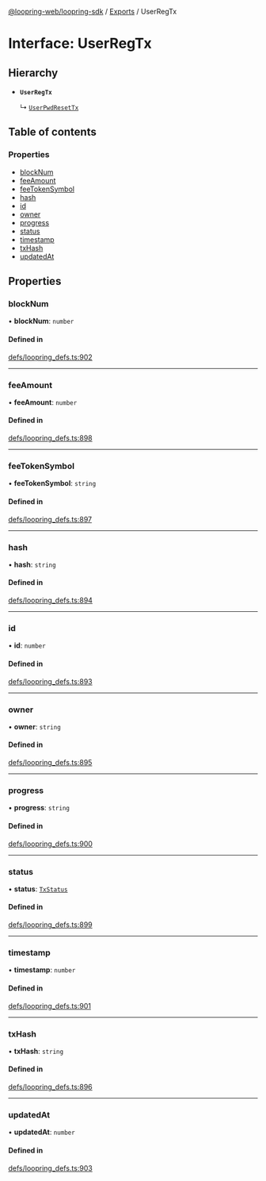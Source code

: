 [@loopring-web/loopring-sdk](../README.md) / [Exports](../modules.md) / UserRegTx

# Interface: UserRegTx

## Hierarchy

- **`UserRegTx`**

  ↳ [`UserPwdResetTx`](UserPwdResetTx.md)

## Table of contents

### Properties

- [blockNum](UserRegTx.md#blocknum)
- [feeAmount](UserRegTx.md#feeamount)
- [feeTokenSymbol](UserRegTx.md#feetokensymbol)
- [hash](UserRegTx.md#hash)
- [id](UserRegTx.md#id)
- [owner](UserRegTx.md#owner)
- [progress](UserRegTx.md#progress)
- [status](UserRegTx.md#status)
- [timestamp](UserRegTx.md#timestamp)
- [txHash](UserRegTx.md#txhash)
- [updatedAt](UserRegTx.md#updatedat)

## Properties

### blockNum

• **blockNum**: `number`

#### Defined in

[defs/loopring_defs.ts:902](https://github.com/Loopring/loopring_sdk/blob/904c903/src/defs/loopring_defs.ts#L902)

___

### feeAmount

• **feeAmount**: `number`

#### Defined in

[defs/loopring_defs.ts:898](https://github.com/Loopring/loopring_sdk/blob/904c903/src/defs/loopring_defs.ts#L898)

___

### feeTokenSymbol

• **feeTokenSymbol**: `string`

#### Defined in

[defs/loopring_defs.ts:897](https://github.com/Loopring/loopring_sdk/blob/904c903/src/defs/loopring_defs.ts#L897)

___

### hash

• **hash**: `string`

#### Defined in

[defs/loopring_defs.ts:894](https://github.com/Loopring/loopring_sdk/blob/904c903/src/defs/loopring_defs.ts#L894)

___

### id

• **id**: `number`

#### Defined in

[defs/loopring_defs.ts:893](https://github.com/Loopring/loopring_sdk/blob/904c903/src/defs/loopring_defs.ts#L893)

___

### owner

• **owner**: `string`

#### Defined in

[defs/loopring_defs.ts:895](https://github.com/Loopring/loopring_sdk/blob/904c903/src/defs/loopring_defs.ts#L895)

___

### progress

• **progress**: `string`

#### Defined in

[defs/loopring_defs.ts:900](https://github.com/Loopring/loopring_sdk/blob/904c903/src/defs/loopring_defs.ts#L900)

___

### status

• **status**: [`TxStatus`](../enums/TxStatus.md)

#### Defined in

[defs/loopring_defs.ts:899](https://github.com/Loopring/loopring_sdk/blob/904c903/src/defs/loopring_defs.ts#L899)

___

### timestamp

• **timestamp**: `number`

#### Defined in

[defs/loopring_defs.ts:901](https://github.com/Loopring/loopring_sdk/blob/904c903/src/defs/loopring_defs.ts#L901)

___

### txHash

• **txHash**: `string`

#### Defined in

[defs/loopring_defs.ts:896](https://github.com/Loopring/loopring_sdk/blob/904c903/src/defs/loopring_defs.ts#L896)

___

### updatedAt

• **updatedAt**: `number`

#### Defined in

[defs/loopring_defs.ts:903](https://github.com/Loopring/loopring_sdk/blob/904c903/src/defs/loopring_defs.ts#L903)
